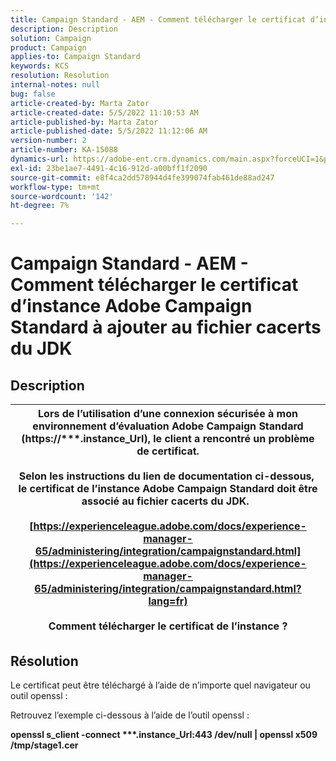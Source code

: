 ```yaml
---
title: Campaign Standard - AEM - Comment télécharger le certificat d’instance Adobe Campaign Standard à ajouter au fichier cacerts du JDK
description: Description
solution: Campaign
product: Campaign
applies-to: Campaign Standard
keywords: KCS
resolution: Resolution
internal-notes: null
bug: false
article-created-by: Marta Zator
article-created-date: 5/5/2022 11:10:53 AM
article-published-by: Marta Zator
article-published-date: 5/5/2022 11:12:06 AM
version-number: 2
article-number: KA-15088
dynamics-url: https://adobe-ent.crm.dynamics.com/main.aspx?forceUCI=1&pagetype=entityrecord&etn=knowledgearticle&id=16f10f06-64cc-ec11-a7b5-6045bd00dbbc
exl-id: 23be1ae7-4491-4c16-912d-a00bff1f2090
source-git-commit: e8f4ca2dd578944d4fe399074fab461de88ad247
workflow-type: tm+mt
source-wordcount: '142'
ht-degree: 7%

---
```


# Campaign Standard - AEM - Comment télécharger le certificat d’instance Adobe Campaign Standard à ajouter au fichier cacerts du JDK

## Description



| Lors de l’utilisation d’une connexion sécurisée à mon environnement d’évaluation Adobe Campaign Standard (<b>https://\*\*\*.instance_Url</b>), le client a rencontré un problème de certificat.<br><br>  Selon les instructions du lien de documentation ci-dessous, &#x200B; le certificat de l’instance Adobe Campaign Standard doit être associé au fichier cacerts du JDK.  <br><br>[https://experienceleague.adobe.com/docs/experience-manager-65/administering/integration/campaignstandard.html](https://experienceleague.adobe.com/docs/experience-manager-65/administering/integration/campaignstandard.html?lang=fr)<br><br>  Comment télécharger le certificat de l’instance ? |
| --- |



## Résolution


Le certificat peut être téléchargé à l’aide de n’importe quel navigateur ou outil openssl :

Retrouvez l’exemple ci-dessous à l’aide de l’outil openssl :

<b>openssl s_client -connect \*\*\*.instance_Url:443 /dev/null | openssl x509 /tmp/stage1.cer</b>
